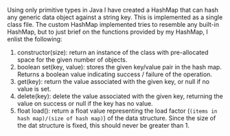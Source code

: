 Using only primitive types in Java I have created a HashMap that can hash any generic data object against a string key. This is implemented as a single class file.
The custom HashMap implemented tries to resemble any built-in HashMap, but to just brief on the functions provided by my HashMap, I enlist the following:
1. constructor(size): return an instance of the class with pre-allocated space for the given number of objects.
2. boolean set(key, value): stores the given key/value pair in the hash map. Returns a boolean value indicating success / failure of the operation.
3. get(key): return the value associated with the given key, or null if no value is set.
4. delete(key): delete the value associated with the given key, returning the value on success or null if the key has no value.
5. float load(): return a float value representing the load factor (`(items in hash map)/(size of hash map)`) of the data structure. Since the size of the dat structure is fixed, this should never be greater than 1.

